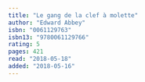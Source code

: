 ```yaml
---
title: "Le gang de la clef à molette"
author: "Edward Abbey"
isbn: "0061129763"
isbn13: "9780061129766"
rating: 5
pages: 421
read: "2018-05-18"
added: "2018-05-16"
---
```



